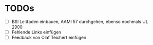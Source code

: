 TODOs
==========

- [ ] BSI Leitfaden einbauen, AAMI 57 durchgehen, ebenso nochmals UL 2900
- [ ] Fehlende Links einfügen
- [ ] Feedback von Olaf Teichert einfügen